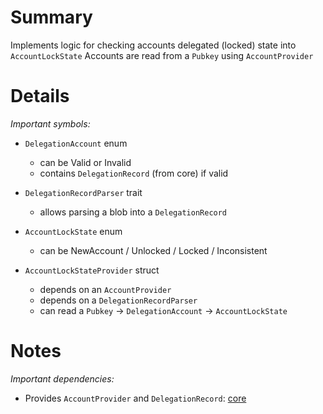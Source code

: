 
# Summary

Implements logic for checking accounts delegated (locked) state into `AccountLockState`
Accounts are read from a `Pubkey` using `AccountProvider`

# Details

*Important symbols:*

- `DelegationAccount` enum
  - can be Valid or Invalid
  - contains `DelegationRecord` (from core) if valid

- `DelegationRecordParser` trait
  - allows parsing a blob into a `DelegationRecord`

- `AccountLockState` enum
  - can be NewAccount / Unlocked / Locked / Inconsistent

- `AccountLockStateProvider` struct
  - depends on an `AccountProvider`
  - depends on a `DelegationRecordParser`
  - can read a `Pubkey` -> `DelegationAccount` -> `AccountLockState`

# Notes

*Important dependencies:*

- Provides `AccountProvider` and `DelegationRecord`: [core](../core/README.md)
